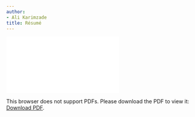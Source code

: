 ```yaml
---
author:
- Ali Karimzade
title: Résumé
---
```

<object data="./Resume.pdf" type="application/pdf" width="700px" height="700px">
    <embed src="./Resume.pdf">
        <p>This browser does not support PDFs. Please download the PDF to view it: <a href="./Resume.pdf">Download PDF</a>.</p>
    </embed>
</object>
